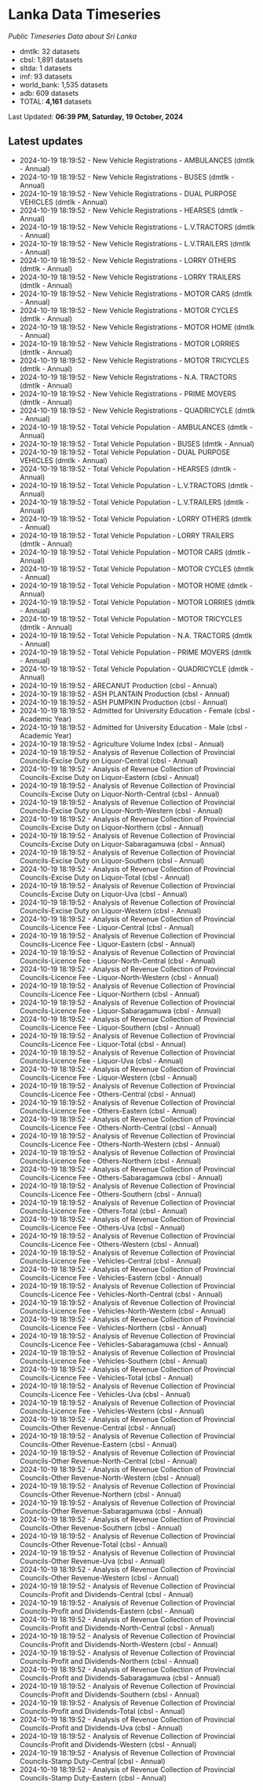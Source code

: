 # Lanka Data Timeseries
*Public Timeseries Data about Sri Lanka*

* dmtlk: 32 datasets
* cbsl: 1,891 datasets
* sltda: 1 datasets
* imf: 93 datasets
* world_bank: 1,535 datasets
* adb: 609 datasets
* TOTAL: **4,161** datasets

Last Updated: **06:39 PM, Saturday, 19 October, 2024**

## Latest updates

* 2024-10-19 18:19:52 - New Vehicle Registrations - AMBULANCES (dmtlk - Annual)
* 2024-10-19 18:19:52 - New Vehicle Registrations - BUSES (dmtlk - Annual)
* 2024-10-19 18:19:52 - New Vehicle Registrations - DUAL PURPOSE VEHICLES (dmtlk - Annual)
* 2024-10-19 18:19:52 - New Vehicle Registrations - HEARSES (dmtlk - Annual)
* 2024-10-19 18:19:52 - New Vehicle Registrations - L.V.TRACTORS (dmtlk - Annual)
* 2024-10-19 18:19:52 - New Vehicle Registrations - L.V.TRAILERS (dmtlk - Annual)
* 2024-10-19 18:19:52 - New Vehicle Registrations - LORRY OTHERS (dmtlk - Annual)
* 2024-10-19 18:19:52 - New Vehicle Registrations - LORRY TRAILERS (dmtlk - Annual)
* 2024-10-19 18:19:52 - New Vehicle Registrations - MOTOR CARS (dmtlk - Annual)
* 2024-10-19 18:19:52 - New Vehicle Registrations - MOTOR CYCLES (dmtlk - Annual)
* 2024-10-19 18:19:52 - New Vehicle Registrations - MOTOR HOME (dmtlk - Annual)
* 2024-10-19 18:19:52 - New Vehicle Registrations - MOTOR LORRIES (dmtlk - Annual)
* 2024-10-19 18:19:52 - New Vehicle Registrations - MOTOR TRICYCLES (dmtlk - Annual)
* 2024-10-19 18:19:52 - New Vehicle Registrations - N.A. TRACTORS (dmtlk - Annual)
* 2024-10-19 18:19:52 - New Vehicle Registrations - PRIME MOVERS (dmtlk - Annual)
* 2024-10-19 18:19:52 - New Vehicle Registrations - QUADRICYCLE (dmtlk - Annual)
* 2024-10-19 18:19:52 - Total Vehicle Population - AMBULANCES (dmtlk - Annual)
* 2024-10-19 18:19:52 - Total Vehicle Population - BUSES (dmtlk - Annual)
* 2024-10-19 18:19:52 - Total Vehicle Population - DUAL PURPOSE VEHICLES (dmtlk - Annual)
* 2024-10-19 18:19:52 - Total Vehicle Population - HEARSES (dmtlk - Annual)
* 2024-10-19 18:19:52 - Total Vehicle Population - L.V.TRACTORS (dmtlk - Annual)
* 2024-10-19 18:19:52 - Total Vehicle Population - L.V.TRAILERS (dmtlk - Annual)
* 2024-10-19 18:19:52 - Total Vehicle Population - LORRY OTHERS (dmtlk - Annual)
* 2024-10-19 18:19:52 - Total Vehicle Population - LORRY TRAILERS (dmtlk - Annual)
* 2024-10-19 18:19:52 - Total Vehicle Population - MOTOR CARS (dmtlk - Annual)
* 2024-10-19 18:19:52 - Total Vehicle Population - MOTOR CYCLES (dmtlk - Annual)
* 2024-10-19 18:19:52 - Total Vehicle Population - MOTOR HOME (dmtlk - Annual)
* 2024-10-19 18:19:52 - Total Vehicle Population - MOTOR LORRIES (dmtlk - Annual)
* 2024-10-19 18:19:52 - Total Vehicle Population - MOTOR TRICYCLES (dmtlk - Annual)
* 2024-10-19 18:19:52 - Total Vehicle Population - N.A. TRACTORS (dmtlk - Annual)
* 2024-10-19 18:19:52 - Total Vehicle Population - PRIME MOVERS (dmtlk - Annual)
* 2024-10-19 18:19:52 - Total Vehicle Population - QUADRICYCLE (dmtlk - Annual)
* 2024-10-19 18:19:52 - ARECANUT Production (cbsl - Annual)
* 2024-10-19 18:19:52 - ASH PLANTAIN Production (cbsl - Annual)
* 2024-10-19 18:19:52 - ASH PUMPKIN Production (cbsl - Annual)
* 2024-10-19 18:19:52 - Admitted for University Education - Female (cbsl - Academic Year)
* 2024-10-19 18:19:52 - Admitted for University Education - Male (cbsl - Academic Year)
* 2024-10-19 18:19:52 - Agriculture Volume Index (cbsl - Annual)
* 2024-10-19 18:19:52 - Analysis of Revenue Collection of Provincial Councils-Excise Duty on Liquor-Central (cbsl - Annual)
* 2024-10-19 18:19:52 - Analysis of Revenue Collection of Provincial Councils-Excise Duty on Liquor-Eastern (cbsl - Annual)
* 2024-10-19 18:19:52 - Analysis of Revenue Collection of Provincial Councils-Excise Duty on Liquor-North-Central (cbsl - Annual)
* 2024-10-19 18:19:52 - Analysis of Revenue Collection of Provincial Councils-Excise Duty on Liquor-North-Western (cbsl - Annual)
* 2024-10-19 18:19:52 - Analysis of Revenue Collection of Provincial Councils-Excise Duty on Liquor-Northern (cbsl - Annual)
* 2024-10-19 18:19:52 - Analysis of Revenue Collection of Provincial Councils-Excise Duty on Liquor-Sabaragamuwa (cbsl - Annual)
* 2024-10-19 18:19:52 - Analysis of Revenue Collection of Provincial Councils-Excise Duty on Liquor-Southern (cbsl - Annual)
* 2024-10-19 18:19:52 - Analysis of Revenue Collection of Provincial Councils-Excise Duty on Liquor-Total (cbsl - Annual)
* 2024-10-19 18:19:52 - Analysis of Revenue Collection of Provincial Councils-Excise Duty on Liquor-Uva (cbsl - Annual)
* 2024-10-19 18:19:52 - Analysis of Revenue Collection of Provincial Councils-Excise Duty on Liquor-Western (cbsl - Annual)
* 2024-10-19 18:19:52 - Analysis of Revenue Collection of Provincial Councils-Licence Fee - Liquor-Central (cbsl - Annual)
* 2024-10-19 18:19:52 - Analysis of Revenue Collection of Provincial Councils-Licence Fee - Liquor-Eastern (cbsl - Annual)
* 2024-10-19 18:19:52 - Analysis of Revenue Collection of Provincial Councils-Licence Fee - Liquor-North-Central (cbsl - Annual)
* 2024-10-19 18:19:52 - Analysis of Revenue Collection of Provincial Councils-Licence Fee - Liquor-North-Western (cbsl - Annual)
* 2024-10-19 18:19:52 - Analysis of Revenue Collection of Provincial Councils-Licence Fee - Liquor-Northern (cbsl - Annual)
* 2024-10-19 18:19:52 - Analysis of Revenue Collection of Provincial Councils-Licence Fee - Liquor-Sabaragamuwa (cbsl - Annual)
* 2024-10-19 18:19:52 - Analysis of Revenue Collection of Provincial Councils-Licence Fee - Liquor-Southern (cbsl - Annual)
* 2024-10-19 18:19:52 - Analysis of Revenue Collection of Provincial Councils-Licence Fee - Liquor-Total (cbsl - Annual)
* 2024-10-19 18:19:52 - Analysis of Revenue Collection of Provincial Councils-Licence Fee - Liquor-Uva (cbsl - Annual)
* 2024-10-19 18:19:52 - Analysis of Revenue Collection of Provincial Councils-Licence Fee - Liquor-Western (cbsl - Annual)
* 2024-10-19 18:19:52 - Analysis of Revenue Collection of Provincial Councils-Licence Fee - Others-Central (cbsl - Annual)
* 2024-10-19 18:19:52 - Analysis of Revenue Collection of Provincial Councils-Licence Fee - Others-Eastern (cbsl - Annual)
* 2024-10-19 18:19:52 - Analysis of Revenue Collection of Provincial Councils-Licence Fee - Others-North-Central (cbsl - Annual)
* 2024-10-19 18:19:52 - Analysis of Revenue Collection of Provincial Councils-Licence Fee - Others-North-Western (cbsl - Annual)
* 2024-10-19 18:19:52 - Analysis of Revenue Collection of Provincial Councils-Licence Fee - Others-Northern (cbsl - Annual)
* 2024-10-19 18:19:52 - Analysis of Revenue Collection of Provincial Councils-Licence Fee - Others-Sabaragamuwa (cbsl - Annual)
* 2024-10-19 18:19:52 - Analysis of Revenue Collection of Provincial Councils-Licence Fee - Others-Southern (cbsl - Annual)
* 2024-10-19 18:19:52 - Analysis of Revenue Collection of Provincial Councils-Licence Fee - Others-Total (cbsl - Annual)
* 2024-10-19 18:19:52 - Analysis of Revenue Collection of Provincial Councils-Licence Fee - Others-Uva (cbsl - Annual)
* 2024-10-19 18:19:52 - Analysis of Revenue Collection of Provincial Councils-Licence Fee - Others-Western (cbsl - Annual)
* 2024-10-19 18:19:52 - Analysis of Revenue Collection of Provincial Councils-Licence Fee - Vehicles-Central (cbsl - Annual)
* 2024-10-19 18:19:52 - Analysis of Revenue Collection of Provincial Councils-Licence Fee - Vehicles-Eastern (cbsl - Annual)
* 2024-10-19 18:19:52 - Analysis of Revenue Collection of Provincial Councils-Licence Fee - Vehicles-North-Central (cbsl - Annual)
* 2024-10-19 18:19:52 - Analysis of Revenue Collection of Provincial Councils-Licence Fee - Vehicles-North-Western (cbsl - Annual)
* 2024-10-19 18:19:52 - Analysis of Revenue Collection of Provincial Councils-Licence Fee - Vehicles-Northern (cbsl - Annual)
* 2024-10-19 18:19:52 - Analysis of Revenue Collection of Provincial Councils-Licence Fee - Vehicles-Sabaragamuwa (cbsl - Annual)
* 2024-10-19 18:19:52 - Analysis of Revenue Collection of Provincial Councils-Licence Fee - Vehicles-Southern (cbsl - Annual)
* 2024-10-19 18:19:52 - Analysis of Revenue Collection of Provincial Councils-Licence Fee - Vehicles-Total (cbsl - Annual)
* 2024-10-19 18:19:52 - Analysis of Revenue Collection of Provincial Councils-Licence Fee - Vehicles-Uva (cbsl - Annual)
* 2024-10-19 18:19:52 - Analysis of Revenue Collection of Provincial Councils-Licence Fee - Vehicles-Western (cbsl - Annual)
* 2024-10-19 18:19:52 - Analysis of Revenue Collection of Provincial Councils-Other Revenue-Central (cbsl - Annual)
* 2024-10-19 18:19:52 - Analysis of Revenue Collection of Provincial Councils-Other Revenue-Eastern (cbsl - Annual)
* 2024-10-19 18:19:52 - Analysis of Revenue Collection of Provincial Councils-Other Revenue-North-Central (cbsl - Annual)
* 2024-10-19 18:19:52 - Analysis of Revenue Collection of Provincial Councils-Other Revenue-North-Western (cbsl - Annual)
* 2024-10-19 18:19:52 - Analysis of Revenue Collection of Provincial Councils-Other Revenue-Northern (cbsl - Annual)
* 2024-10-19 18:19:52 - Analysis of Revenue Collection of Provincial Councils-Other Revenue-Sabaragamuwa (cbsl - Annual)
* 2024-10-19 18:19:52 - Analysis of Revenue Collection of Provincial Councils-Other Revenue-Southern (cbsl - Annual)
* 2024-10-19 18:19:52 - Analysis of Revenue Collection of Provincial Councils-Other Revenue-Total (cbsl - Annual)
* 2024-10-19 18:19:52 - Analysis of Revenue Collection of Provincial Councils-Other Revenue-Uva (cbsl - Annual)
* 2024-10-19 18:19:52 - Analysis of Revenue Collection of Provincial Councils-Other Revenue-Western (cbsl - Annual)
* 2024-10-19 18:19:52 - Analysis of Revenue Collection of Provincial Councils-Profit and Dividends-Central (cbsl - Annual)
* 2024-10-19 18:19:52 - Analysis of Revenue Collection of Provincial Councils-Profit and Dividends-Eastern (cbsl - Annual)
* 2024-10-19 18:19:52 - Analysis of Revenue Collection of Provincial Councils-Profit and Dividends-North-Central (cbsl - Annual)
* 2024-10-19 18:19:52 - Analysis of Revenue Collection of Provincial Councils-Profit and Dividends-North-Western (cbsl - Annual)
* 2024-10-19 18:19:52 - Analysis of Revenue Collection of Provincial Councils-Profit and Dividends-Northern (cbsl - Annual)
* 2024-10-19 18:19:52 - Analysis of Revenue Collection of Provincial Councils-Profit and Dividends-Sabaragamuwa (cbsl - Annual)
* 2024-10-19 18:19:52 - Analysis of Revenue Collection of Provincial Councils-Profit and Dividends-Southern (cbsl - Annual)
* 2024-10-19 18:19:52 - Analysis of Revenue Collection of Provincial Councils-Profit and Dividends-Total (cbsl - Annual)
* 2024-10-19 18:19:52 - Analysis of Revenue Collection of Provincial Councils-Profit and Dividends-Uva (cbsl - Annual)
* 2024-10-19 18:19:52 - Analysis of Revenue Collection of Provincial Councils-Profit and Dividends-Western (cbsl - Annual)
* 2024-10-19 18:19:52 - Analysis of Revenue Collection of Provincial Councils-Stamp Duty-Central (cbsl - Annual)
* 2024-10-19 18:19:52 - Analysis of Revenue Collection of Provincial Councils-Stamp Duty-Eastern (cbsl - Annual)